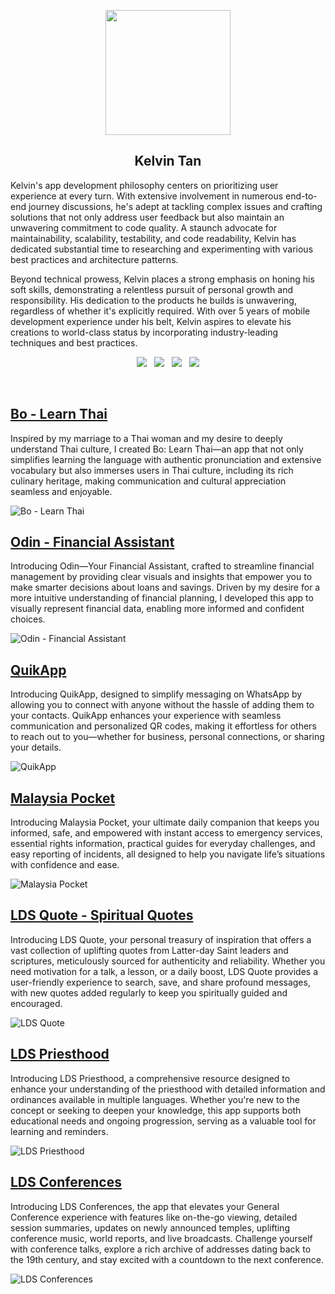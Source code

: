 <p align="center">
  <img src="https://github.com/zhiyao92/ios-apps/blob/main/profile-picture.png" width="200" height="200">
</p>
<h2 align="center">Kelvin Tan</h2>
<p align="left">Kelvin's app development philosophy centers on prioritizing user experience at every turn. With extensive involvement in numerous end-to-end journey discussions, he's adept at tackling complex issues and crafting solutions that not only address user feedback but also maintain an unwavering commitment to code quality. A staunch advocate for maintainability, scalability, testability, and code readability, Kelvin has dedicated substantial time to researching and experimenting with various best practices and architecture patterns.

Beyond technical prowess, Kelvin places a strong emphasis on honing his soft skills, demonstrating a relentless pursuit of personal growth and responsibility. His dedication to the products he builds is unwavering, regardless of whether it's explicitly required. With over 5 years of mobile development experience under his belt, Kelvin aspires to elevate his creations to world-class status by incorporating industry-leading techniques and best practices.</p>
<p align="center">
  <a href="https://www.linkedin.com/in/kelvin-tan-31119133/"><img src="https://img.shields.io/static/v1?label=LinkedIn&message=Kelvin Tan&color=blue&style=for-the-badge&logo=linkedin&logoColor=white"></a>&nbsp;&nbsp;
  <a href="https://x.com/KelvinTanZY/"><img src="https://img.shields.io/static/v1?label=(formerly Twitter)&message=Kelvin Tan&color=black&style=for-the-badge&logo=x&logoColor=white"></a>&nbsp;&nbsp;
  <a href="https://medium.com/@kelvintanzy"><img src="https://img.shields.io/static/v1?label=Medium&message=Kelvin Tan&color=white&style=for-the-badge&logo=medium&logoColor=white"></a>&nbsp;&nbsp;
  <a href="https://apps.apple.com/us/developer/zhi-yao-tan/id1161829106"><img src="https://img.shields.io/static/v1?label=AppStore&message=Zhi Yao%20Tan&color=red&style=for-the-badge&logo=apple&logoColor=white"></a>
</p><br>

## [Bo - Learn Thai](https://apps.apple.com/us/app/bo-learn-thai/id6480093061)

Inspired by my marriage to a Thai woman and my desire to deeply understand Thai culture, I created Bo: Learn Thai—an app that not only simplifies learning the language with authentic pronunciation and extensive vocabulary but also immerses users in Thai culture, including its rich culinary heritage, making communication and cultural appreciation seamless and enjoyable.

![Bo - Learn Thai](https://github.com/zhiyao92/ios-apps/blob/main/Screenshots/Bo%20-%20Learn%20Thai.png)


## [Odin - Financial Assistant](https://apps.apple.com/us/app/odin-financial-assistant/id1538554089)

Introducing Odin—Your Financial Assistant, crafted to streamline financial management by providing clear visuals and insights that empower you to make smarter decisions about loans and savings. Driven by my desire for a more intuitive understanding of financial planning, I developed this app to visually represent financial data, enabling more informed and confident choices.

![Odin - Financial Assistant](https://github.com/zhiyao92/ios-apps/blob/main/Screenshots/Odin%20-%20Financial%20Assistant.png)


## [QuikApp](https://apps.apple.com/us/app/quikapp/id1540915370)

Introducing QuikApp, designed to simplify messaging on WhatsApp by allowing you to connect with anyone without the hassle of adding them to your contacts. QuikApp enhances your experience with seamless communication and personalized QR codes, making it effortless for others to reach out to you—whether for business, personal connections, or sharing your details.

![QuikApp](https://github.com/zhiyao92/ios-apps/blob/main/Screenshots/QuikApp.png)


## [Malaysia Pocket](https://apps.apple.com/us/app/malaysia-pocket/id1504421248)

Introducing Malaysia Pocket, your ultimate daily companion that keeps you informed, safe, and empowered with instant access to emergency services, essential rights information, practical guides for everyday challenges, and easy reporting of incidents, all designed to help you navigate life’s situations with confidence and ease.

![Malaysia Pocket](https://github.com/zhiyao92/ios-apps/blob/main/Screenshots/Malaysia%20Pocket.png)


## [LDS Quote - Spiritual Quotes](https://apps.apple.com/us/app/lds-quote-spiritual-quotes/id1506121689)

Introducing LDS Quote, your personal treasury of inspiration that offers a vast collection of uplifting quotes from Latter-day Saint leaders and scriptures, meticulously sourced for authenticity and reliability. Whether you need motivation for a talk, a lesson, or a daily boost, LDS Quote provides a user-friendly experience to search, save, and share profound messages, with new quotes added regularly to keep you spiritually guided and encouraged.

![LDS Quote](https://github.com/zhiyao92/ios-apps/blob/main/Screenshots/LDS%20Quotes.png)



## [LDS Priesthood](https://apps.apple.com/us/app/lds-priesthood/id1502509285)

Introducing LDS Priesthood, a comprehensive resource designed to enhance your understanding of the priesthood with detailed information and ordinances available in multiple languages. Whether you're new to the concept or seeking to deepen your knowledge, this app supports both educational needs and ongoing progression, serving as a valuable tool for learning and reminders.

![LDS Priesthood](https://github.com/zhiyao92/ios-apps/blob/main/Screenshots/LDS%20Priesthood.png)


## [LDS Conferences](https://apps.apple.com/us/app/lds-conferences/id1483787977)

Introducing LDS Conferences, the app that elevates your General Conference experience with features like on-the-go viewing, detailed session summaries, updates on newly announced temples, uplifting conference music, world reports, and live broadcasts. Challenge yourself with conference talks, explore a rich archive of addresses dating back to the 19th century, and stay excited with a countdown to the next conference.

![LDS Conferences](https://github.com/zhiyao92/ios-apps/blob/main/Screenshots/LDS%20Conferences.png)
